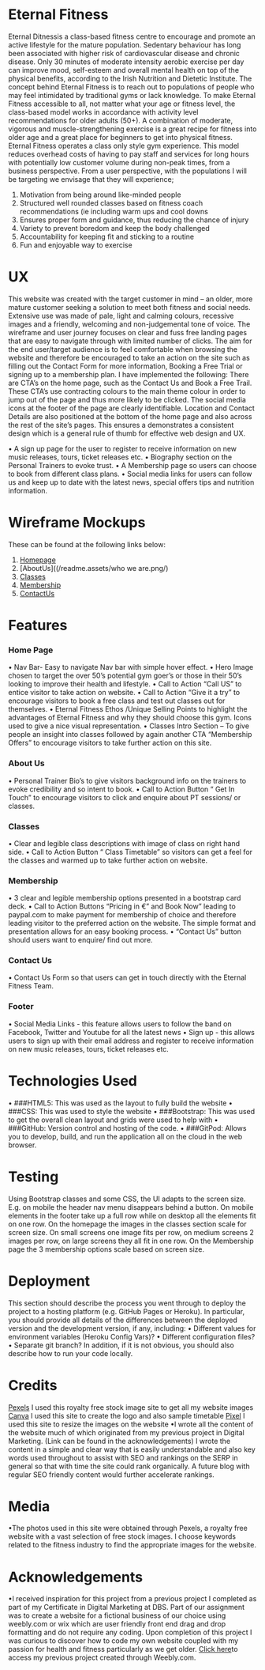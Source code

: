 # Eternal Fitness
Eternal Ditnessis a class-based fitness centre to encourage and promote an active lifestyle for the mature population. Sedentary behaviour has long been associated with higher risk of cardiovascular disease and chronic disease. Only 30 minutes of moderate intensity aerobic exercise per day can improve mood, self-esteem and overall mental health on top of the physical benefits, according to the Irish Nutrition and Dietetic Institute. The concept behind Eternal Fitness is to reach out to populations of people who may feel intimidated by traditional gyms or lack knowledge. To make Eternal Fitness accessible to all, not matter what your age or fitness level, the class-based model works in accordance with activity level recommendations for older adults (50+). A combination of moderate, vigorous and muscle-strengthening exercise is a great recipe for fitness into older age and a great place for beginners to get into physical fitness.  Eternal Fitness operates a class only style gym experience. This model reduces overhead costs of having to pay staff and services for long hours with potentially low customer volume during non-peak times, from a business perspective. From a user perspective, with the populations I will be targeting we envisage that they will experience; 
1. Motivation from being around like-minded people 
2. Structured well rounded classes based on fitness coach recommendations (ie including warm ups and cool downs 
3. Ensures proper form and guidance, thus reducing the chance of injury 
4. Variety to prevent boredom and keep the body challenged 
5. Accountability for keeping fit and sticking to a routine 
6. Fun and enjoyable way to exercise 

# UX
This website was created with the target customer in mind – an older, more mature customer seeking a solution to meet both fitness and social needs. Extensive use was made of pale, light and calming colours, recessive images and a friendly, welcoming and non-judgemental tone of voice. The wireframe and user journey focuses on clear and fuss free landing pages that are easy to navigate through with limited number of clicks. The aim for the end user/target audience is to feel comfortable when browsing the website and therefore be encouraged to take an action on the site such as filling out the Contact Form for more information, Booking a Free Trial or signing up to a membership plan. I have implemented the following:
There are CTA’s on the home page, such as the Contact Us and Book a Free Trail. These CTA’s use contracting colours to the main theme colour in order to jump out of the page and thus more likely to be clicked. 
The social media icons at the footer of the page are clearly identifiable. 
Location and Contact Details are also positioned at the bottom of the home page and also across the rest of the site’s pages. This ensures a demonstrates a consistent design which is a general rule of thumb for effective web design and UX. 

•	A sign up page for the user to register to receive information on new music releases, tours, ticket releases etc.
•	Biography section on the Personal Trainers to evoke trust. 
•	A Membership page so users can choose to book from different class plans. 
•	Social media links for users can follow us and keep up to date with the latest news, special offers tips and nutrition information. 

# Wireframe Mockups
These can be found at the following links below:
1. [Homepage](/readme.assets/homepage.png/)
2. [AboutUs]((/readme.assets/who we are.png/)
3. [Classes](/readme.assets/classes.png/)
4. [Membership](/readme.assets/membership.png/)
5. [ContactUs](/readme.assets/contactus.png/)



# Features
### Home Page
•	Nav Bar- Easy to navigate Nav bar with simple hover effect.
•	Hero Image chosen to target the over 50’s potential gym goer’s or those in their 50’s looking to improve their health and lifestyle. 
•	Call to Action “Call US” to entice visitor to take action on website.
•	Call to Action “Give it a try” to encourage visitors to book a free class and test out classes out for themselves. 
•	Eternal Fitness Ethos /Unique Selling Points to highlight the advantages of Eternal Fitness and why they should choose this gym. Icons used to give a nice visual representation. 
•	Classes Intro Section – To give people an insight into classes followed by again another CTA “Membership Offers” to encourage visitors to take further action on this site. 
### About Us
•	Personal Trainer Bio’s to give visitors background info on the trainers to evoke credibility and so intent to book. 
•	Call to Action Button “ Get In Touch” to encourage visitors to click and enquire about PT sessions/ or classes. 
### Classes
•	Clear and legible class descriptions with image of class on right hand side. 
•	Call to Action Button “ Class Timetable” so visitors can get a feel for the classes and warmed up to take further action on website. 
### Membership
•	3 clear and legible membership options presented in a bootstrap card deck.
•	Call to Action Buttons “Pricing in €” and Book Now” leading to paypal.com to make payment for membership of choice and therefore leading visitor to the preferred action on the website. The simple format and presentation allows for an easy booking process. 
•	“Contact Us” button should users want to enquire/ find out more. 
### Contact Us 
•	Contact Us Form so that users can get in touch directly with the Eternal Fitness Team. 

### Footer
•	Social Media Links - this feature allows users to follow the band on Facebook, Twitter and Youtube for all the latest news
•	Sign up - this allows users to sign up with their email address and register to receive information on new music releases, tours, ticket releases etc.

# Technologies Used
•	###HTML5: This was used as the layout to fully build the website
•	###CSS: This was used to style the website
•	###Bootstrap: This was used to get the overall clean layout and grids were used to help with 
•	###GitHub: Version control and hosting of the code. 
•	###GitPod: Allows you to develop, build, and run the application all on the cloud in the web browser. 


# Testing
Using Bootstrap classes and some CSS, the UI adapts to the screen size. E.g. on mobile the header nav menu disappears behind a button. On mobile elements in the footer take up a full row while on desktop all the elements fit on one row. On the homepage the images in the classes section scale for screen size. On small screens one image fits per row, on medium screens 2 images per row, on large screens they all fit in one row. On the Membership page the 3 membership options scale based on screen size.

# Deployment
This section should describe the process you went through to deploy the project to a hosting platform (e.g. GitHub Pages or Heroku).
In particular, you should provide all details of the differences between the deployed version and the development version, if any, including:
•	Different values for environment variables (Heroku Config Vars)?
•	Different configuration files?
•	Separate git branch?
In addition, if it is not obvious, you should also describe how to run your code locally.

# Credits
 [Pexels](https://www.pexels.com/) I used this royalty free stock image site to get all my website images 
 [Canva](https://www.canva.com/) I used this site to create the logo and also sample timetable 
 [Pixel](https://pixlr.com/) I used this site to resize the images on the website 
•I wrote all the content of the website much of which originated from my previous project in Digital Marketing.  (Link can be found in the acknowledgements) I wrote the content in a simple and clear way that is easily understandable and also key words used throughout to assist with SEO and rankings on the SERP in general so that with time the site could rank organically. A future blog with regular SEO friendly content would further accelerate rankings. 

# Media
•The photos used in this site were obtained through Pexels, a royalty free website with a vast selection of free stock images. I choose keywords related to the fitness industry to find the appropriate images for the website. 
# Acknowledgements
•I received inspiration for this project from a previous project I completed as part of my Certificate in Digital Marketing at DBS. Part of our assignment was to create a website for a fictional business of our choice using weebly.com or wix which are user friendly front end drag and drop formatting and do not require any coding. Upon completion of this project I was curious to discover how to code my own website coupled with my passion for health and fitness particularly as we get older.  [Click here](https://flourishgym.weebly.com/)to access my previous project created through Weebly.com. 
 
